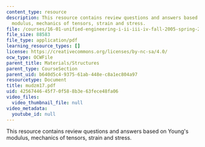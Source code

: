 ```yaml
---
content_type: resource
description: This resource contains review questions and answers based on Young's
  modulus, mechanics of tensors, strain and stress.
file: /courses/16-01-unified-engineering-i-ii-iii-iv-fall-2005-spring-2006/4256744645f70f588b3e63fece48fa06_mudzm17.pdf
file_size: 88583
file_type: application/pdf
learning_resource_types: []
license: https://creativecommons.org/licenses/by-nc-sa/4.0/
ocw_type: OCWFile
parent_title: Materials/Structures
parent_type: CourseSection
parent_uid: b640d5c4-9375-61ab-448e-c8a1ec804a97
resourcetype: Document
title: mudzm17.pdf
uid: 42567446-45f7-0f58-8b3e-63fece48fa06
video_files:
  video_thumbnail_file: null
video_metadata:
  youtube_id: null
---
```

This resource contains review questions and answers based on Young's modulus, mechanics of tensors, strain and stress.